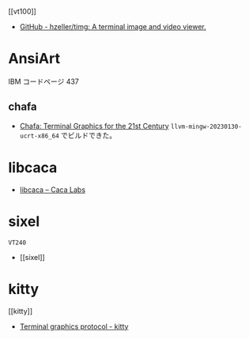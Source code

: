[[vt100]]

- [GitHub - hzeller/timg: A terminal image and video viewer.](https://github.com/hzeller/timg)
# AnsiArt
IBM コードページ 437
## chafa
- [Chafa: Terminal Graphics for the 21st Century](https://hpjansson.org/chafa/)
`llvm-mingw-20230130-ucrt-x86_64` でビルドできた。

# libcaca
- [libcaca – Caca Labs](http://caca.zoy.org/wiki/libcaca)
# sixel
`VT240`
- [[sixel]]

# kitty
[[kitty]]
- [Terminal graphics protocol - kitty](https://sw.kovidgoyal.net/kitty/graphics-protocol/)
